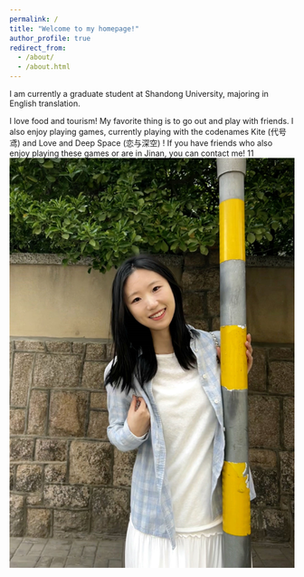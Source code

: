 ```yaml
---
permalink: /
title: "Welcome to my homepage!"
author_profile: true
redirect_from: 
  - /about/
  - /about.html
---
```


I am currently a graduate student at Shandong University, majoring in English translation. 

I love food and tourism! My favorite thing is to go out and play with friends. I also enjoy playing games, currently playing with the codenames Kite (代号鸢) and Love and Deep Space (恋与深空) ! If you have friends who also enjoy playing these games or are in Jinan, you can contact me!
11
<img src="/images/Portfolio2.png" alt="">
